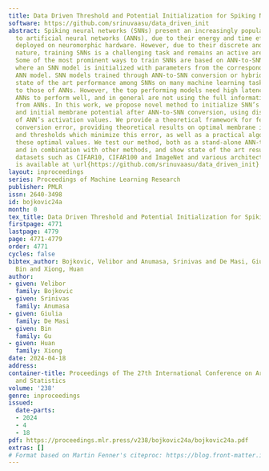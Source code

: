 ```yaml
---
title: Data Driven Threshold and Potential Initialization for Spiking Neural Networks
software: https://github.com/srinuvaasu/data_driven_init
abstract: Spiking neural networks (SNNs) present an increasingly popular alternative
  to artificial neural networks (ANNs), due to their energy and time efficiency when
  deployed on neuromorphic hardware. However, due to their discrete and highly non-differentiable
  nature, training SNNs is a challenging task and remains an active area of research.
  Some of the most prominent ways to train SNNs are based on ANN-to-SNN conversion
  where an SNN model is initialized with parameters from the corresponding, pre-trained
  ANN model. SNN models trained through ANN-to-SNN conversion or hybrid training show
  state of the art performance among SNNs on many machine learning tasks, comparable
  to those of ANNs. However, the top performing models need high latency or tailored
  ANNs to perform well, and in general are not using the full information available
  from ANNs. In this work, we propose novel method to initialize SNN’s thresholds
  and initial membrane potential after ANN-to-SNN conversion, using distributions
  of ANN’s activation values. We provide a theoretical framework for feature distribution-based
  conversion error, providing theoretical results on optimal membrane initialization
  and thresholds which minimize this error, as well as a practical algorithm for finding
  these optimal values. We test our method, both as a stand-alone ANN-to-SNN conversion
  and in combination with other methods, and show state of the art results on high-dimensional
  datasets such as CIFAR10, CIFAR100 and ImageNet and various architectures. Our code
  is available at \url{https://github.com/srinuvaasu/data_driven_init}
layout: inproceedings
series: Proceedings of Machine Learning Research
publisher: PMLR
issn: 2640-3498
id: bojkovic24a
month: 0
tex_title: Data Driven Threshold and Potential Initialization for Spiking Neural Networks
firstpage: 4771
lastpage: 4779
page: 4771-4779
order: 4771
cycles: false
bibtex_author: Bojkovic, Velibor and Anumasa, Srinivas and De Masi, Giulia and Gu,
  Bin and Xiong, Huan
author:
- given: Velibor
  family: Bojkovic
- given: Srinivas
  family: Anumasa
- given: Giulia
  family: De Masi
- given: Bin
  family: Gu
- given: Huan
  family: Xiong
date: 2024-04-18
address:
container-title: Proceedings of The 27th International Conference on Artificial Intelligence
  and Statistics
volume: '238'
genre: inproceedings
issued:
  date-parts:
  - 2024
  - 4
  - 18
pdf: https://proceedings.mlr.press/v238/bojkovic24a/bojkovic24a.pdf
extras: []
# Format based on Martin Fenner's citeproc: https://blog.front-matter.io/posts/citeproc-yaml-for-bibliographies/
---
```

